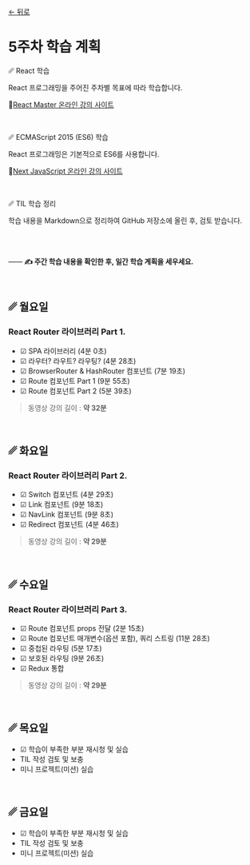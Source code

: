 [← 뒤로](./README.md)

# 5주차 학습 계획


␥ React 학습

React 프로그래밍을 주어진 주차별 목표에 따라 학습합니다.

🔗[React Master 온라인 강의 사이트](https://yamoo9.github.io/react-master)

<br>

␥ ECMAScript 2015 (ES6) 학습

React 프로그래밍은 기본적으로 ES6를 사용합니다.

🔗[Next JavaScript 온라인 강의 사이트](https://yamoo9.github.io/next-javascript)

<br>

␥ TIL 학습 정리

학습 내용을 Markdown으로 정리하여 GitHub 저장소에 올린 후, 검토 받습니다.

<br>
<br>

—— <b>✍️ 주간 학습 내용을 확인한 후, 일간 학습 계획을 세우세요.</b>

<br>


## ␥ 월요일

### React Router 라이브러리 Part 1.

- ☑︎ SPA 라이브러리 (4분 0초)
- ☑︎ 라우터? 라우트? 라우팅? (4분 28초)
- ☑︎ BrowserRouter & HashRouter 컴포넌트 (7분 19초)
- ☑︎ Route 컴포넌트 Part 1 (9분 55초)
- ☑︎ Route 컴포넌트 Part 2 (5분 39초)

> 동영상 강의 길이 : <b>약 32분</b>

<br>

## ␥ 화요일

### React Router 라이브러리 Part 2.

- ☑︎ Switch 컴포넌트 (4분 29초)
- ☑︎ Link 컴포넌트 (9분 18초)
- ☑︎ NavLink 컴포넌트 (9분 8초)
- ☑︎ Redirect 컴포넌트 (4분 46초)

> 동영상 강의 길이 : <b>약 29분</b>

<br>

## ␥ 수요일

### React Router 라이브러리 Part 3.

- ☑︎ Route 컴포넌트 props 전달 (2분 15초)
- ☑︎ Route 컴포넌트 매개변수(옵션 포함), 쿼리 스트링 (11분 28초)
- ☑︎ 중첩된 라우팅 (5분 17초)
- ☑︎ 보호된 라우팅 (9분 26초)
- ☑︎ Redux 통합

> 동영상 강의 길이 : <b>약 29분</b>

<br>

## ␥ 목요일

- ☑︎ 학습이 부족한 부분 재시청 및 실습
- TIL 작성 검토 및 보충
- 미니 프로젝트(미션) 실습

<br>

## ␥ 금요일

- ☑︎ 학습이 부족한 부분 재시청 및 실습
- TIL 작성 검토 및 보충
- 미니 프로젝트(미션) 실습
